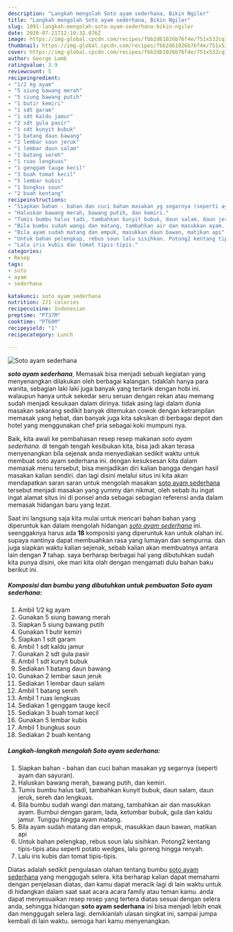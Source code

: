 ```yaml
---
description: "Langkah mengolah Soto ayam sederhana, Bikin Ngiler"
title: "Langkah mengolah Soto ayam sederhana, Bikin Ngiler"
slug: 1091-langkah-mengolah-soto-ayam-sederhana-bikin-ngiler
date: 2020-07-21T12:10:32.076Z
image: https://img-global.cpcdn.com/recipes/fbb2d61026b76f4e/751x532cq70/soto-ayam-sederhana-foto-resep-utama.jpg
thumbnail: https://img-global.cpcdn.com/recipes/fbb2d61026b76f4e/751x532cq70/soto-ayam-sederhana-foto-resep-utama.jpg
cover: https://img-global.cpcdn.com/recipes/fbb2d61026b76f4e/751x532cq70/soto-ayam-sederhana-foto-resep-utama.jpg
author: George Lamb
ratingvalue: 3.9
reviewcount: 5
recipeingredient:
- "1/2 kg ayam"
- "5 siung bawang merah"
- "5 siung bawang putih"
- "1 butir kemiri"
- "1 sdt garam"
- "1 sdt kaldu jamur"
- "2 sdt gula pasir"
- "1 sdt kunyit bubuk"
- "1 batang daun bawang"
- "2 lembar saun jeruk"
- "1 lembar daun salam"
- "1 batang sereh"
- "1 ruas lengkuas"
- "1 genggam tauge kecil"
- "3 buah tomat kecil"
- "5 lembar kubis"
- "1 bungkus soun"
- "2 buah kentang"
recipeinstructions:
- "Siapkan bahan - bahan dan cuci bahan masakan yg segarnya (seperti ayam dan sayuran)."
- "Haluskan bawang merah, bawang putih, dan kemiri."
- "Tumis bumbu halus tadi, tambahkan kunyit bubuk, daun salam, daun jeruk, sereh dan lengkuas."
- "Bila bumbu sudah wangi dan matang, tambahkan air dan masukkan ayam. Bumbui dengan garam, lada, ketumbar bubuk, gula dan kaldu jamur. Tunggu hingga ayam matang."
- "Bila ayam sudah matang dan empuk, masukkan daun bawan, matikan api"
- "Untuk bahan pelengkap, rebus soun lalu sisihkan. Potong2 kentang tipis-tipis atau seperti potato wedges, lalu goreng hingga renyah."
- "Lalu iris kubis dan tomat tipis-tipis."
categories:
- Resep
tags:
- soto
- ayam
- sederhana

katakunci: soto ayam sederhana 
nutrition: 221 calories
recipecuisine: Indonesian
preptime: "PT37M"
cooktime: "PT60M"
recipeyield: "1"
recipecategory: Lunch

---
```



![Soto ayam sederhana](https://img-global.cpcdn.com/recipes/fbb2d61026b76f4e/751x532cq70/soto-ayam-sederhana-foto-resep-utama.jpg)

<b><i>soto ayam sederhana</i></b>, Memasak bisa menjadi sebuah kegiatan yang menyenangkan dilakukan oleh berbagai kalangan. tidaklah hanya para wanita, sebagian laki laki juga banyak yang tertarik dengan hobi ini. walaupun hanya untuk sekedar seru seruan dengan rekan atau memang sudah menjadi kesukaan dalam dirinya. tidak asing lagi dalam dunia masakan sekarang sedikit banyak ditemukan cowok dengan ketrampilan memasak yang hebat, dan banyak juga kita saksikan di berbagai depot dan hotel yang menggunakan chef pria sebagai koki mumpuni nya.

Baik, kita awali ke pembahasan resep resep makanan <i>soto ayam sederhana</i>. di tengah tengah kesibukan kita, bisa jadi akan terasa menyenangkan bila sejenak anda menyediakan sedikit waktu untuk membuat soto ayam sederhana ini. dengan kesuksesan kita dalam memasak menu tersebut, bisa menjadikan diri kalian bangga dengan hasil masakan kalian sendiri. dan lagi disini melalui situs ini kita akan mendapatkan saran saran untuk mengolah masakan <u>soto ayam sederhana</u> tersebut menjadi masakan yang yummy dan nikmat, oleh sebab itu ingat ingat alamat situs ini di ponsel anda sebagai sebagian referensi anda dalam memasak hidangan baru yang lezat.




Saat ini langsung saja kita mulai untuk mencari bahan bahan yang diperuntuk kan dalam mengolah hidangan <u><i>soto ayam sederhana</i></u> ini. seenggaknya harus ada <b>18</b> komposisi yang diperuntuk kan untuk olahan ini. supaya nantinya dapat membuahkan rasa yang lumayan dan sempurna. dan juga siapkan waktu kalian sejenak, sebab kalian akan membuatnya antara lain dengan <b>7</b> tahap. saya berharap berbagai hal yang dibutuhkan sudah kita punya disini, oke mari kita olah dengan mengamati dulu bahan baku berikut ini.

<!--inarticleads1-->

##### Komposisi dan bumbu yang dibutuhkan untuk pembuatan Soto ayam sederhana:

1. Ambil 1/2 kg ayam
1. Gunakan 5 siung bawang merah
1. Siapkan 5 siung bawang putih
1. Gunakan 1 butir kemiri
1. Siapkan 1 sdt garam
1. Ambil 1 sdt kaldu jamur
1. Gunakan 2 sdt gula pasir
1. Ambil 1 sdt kunyit bubuk
1. Sediakan 1 batang daun bawang
1. Gunakan 2 lembar saun jeruk
1. Sediakan 1 lembar daun salam
1. Ambil 1 batang sereh
1. Ambil 1 ruas lengkuas
1. Sediakan 1 genggam tauge kecil
1. Sediakan 3 buah tomat kecil
1. Gunakan 5 lembar kubis
1. Ambil 1 bungkus soun
1. Sediakan 2 buah kentang




<!--inarticleads2-->

##### Langkah-langkah mengolah Soto ayam sederhana:

1. Siapkan bahan - bahan dan cuci bahan masakan yg segarnya (seperti ayam dan sayuran).
1. Haluskan bawang merah, bawang putih, dan kemiri.
1. Tumis bumbu halus tadi, tambahkan kunyit bubuk, daun salam, daun jeruk, sereh dan lengkuas.
1. Bila bumbu sudah wangi dan matang, tambahkan air dan masukkan ayam. Bumbui dengan garam, lada, ketumbar bubuk, gula dan kaldu jamur. Tunggu hingga ayam matang.
1. Bila ayam sudah matang dan empuk, masukkan daun bawan, matikan api
1. Untuk bahan pelengkap, rebus soun lalu sisihkan. Potong2 kentang tipis-tipis atau seperti potato wedges, lalu goreng hingga renyah.
1. Lalu iris kubis dan tomat tipis-tipis.




Diatas adalah sedikit pengulasan olahan tentang bumbu <u>soto ayam sederhana</u> yang menggugah selera. kita berharap kalian dapat memahami dengan penjelasan diatas, dan kamu dapat meracik lagi di lain waktu untuk di hidangkan dalam saat saat acara acara family atau teman kamu. anda dapat menyesuaikan resep resep yang tertera diatas sesuai dengan selera anda, sehingga hidangan <b>soto ayam sederhana</b> ini bisa menjadi lebih enak dan menggugah selera lagi. demikianlah ulasan singkat ini, sampai jumpa kembali di lain waktu. semoga hari kamu menyenangkan.
